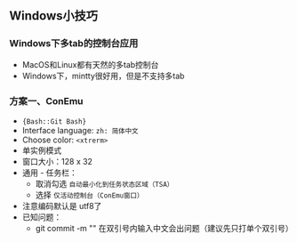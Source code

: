 ## Windows小技巧

### Windows下多tab的控制台应用

* MacOS和Linux都有天然的多tab控制台
* Windows下，mintty很好用，但是不支持多tab

### 方案一、ConEmu

* `{Bash::Git Bash}`
* Interface language: `zh: 简体中文`
* Choose color: `<xtrerm>`
* 单实例模式
* 窗口大小：128 x 32
* 通用 - 任务栏：
  * 取消勾选 `自动最小化到任务状态区域（TSA）`
  * 选择 `仅活动控制台（ConEmu窗口）`
* 注意编码默认是 utf8了
* 已知问题：
  * git commit -m "" 在双引号内输入中文会出问题（建议先只打单个双引号）